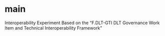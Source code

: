 # main
Interoperability Experiment Based on the “F.DLT-GTI DLT Governance Work Item and Technical Interoperability Framework” 
